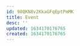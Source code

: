 ```yaml
---
id: 98QKN8v2KkaGFqEptPmMK
title: Event
desc: ''
updated: 1634170176765
created: 1634170176765
---
```


